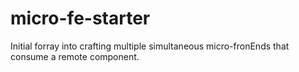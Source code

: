 # micro-fe-starter
Initial forray into crafting multiple simultaneous micro-fronEnds that consume a remote component. 
